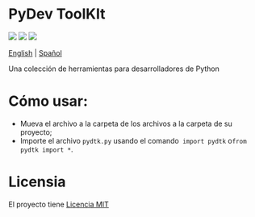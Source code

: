 # PyDev ToolKIt

![](https://img.shields.io/github/license/caue-alves/PyDev-ToolKit)
![](https://img.shields.io/github/languages/top/caue-alves/PyDev-ToolKit)
![](https://img.shields.io/github/languages/code-size/caue-alves/PyDev-ToolKit)

[English](https://github.com/caue-alves/PyDev-ToolKit/blob/master/International%20READMEs/README-ENGLISH.md) |
[Spañol](https://github.com/caue-alves/PyDev-ToolKit/blob/master/International%20READMEs/README-SPA%C3%91OL.md)

Una colección de herramientas para desarrolladores de Python

# Cómo usar:
- Mueva el archivo a la carpeta de los archivos a la carpeta de su proyecto;
- Importe el archivo `pydtk.py` usando el comando` import pydtk` o` from pydtk import * `.

# Licensia

El proyecto tiene [Licencia MIT](https://github.com/caue-alves/PyDev-ToolKit/blob/master/LICENSE.md)
